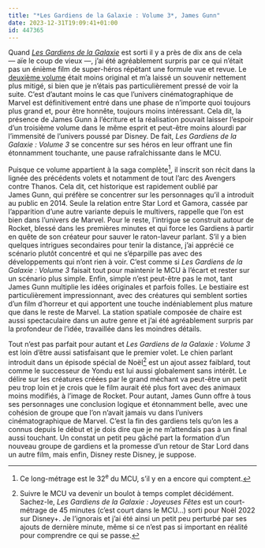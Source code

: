 ```yaml
---
title: "*Les Gardiens de la Galaxie : Volume 3*, James Gunn"
date: 2023-12-31T19:09:41+01:00
id: 447365 
---
```


Quand [*Les Gardiens de la Galaxie*](https://voiretmanger.fr/gardiens-galaxie-gunn/) est sorti il y a près de dix ans de cela — aïe le coup de vieux —, j’ai été agréablement surpris par ce qui n’était pas un énième film de super-héros répétant une formule vue et revue. Le [deuxième volume](https://voiretmanger.fr/gardiens-galaxie-2-gunn/) était moins original et m’a laissé un souvenir nettement plus mitigé, si bien que je n’étais pas particulièrement pressé de voir la suite. C’est d’autant moins le cas que l’univers cinématographique de Marvel est définitivement entré dans une phase de n’importe quoi toujours plus grand et, pour être honnête, toujours moins intéressant. Cela dit, la présence de James Gunn à l’écriture et la réalisation pouvait laisser l’espoir d’un troisième volume dans le même esprit et peut-être moins alourdi par l’immensité de l’univers poussé par Disney. De fait, *Les Gardiens de la Galaxie : Volume 3* se concentre sur ses héros en leur offrant une fin étonnamment touchante, une pause rafraîchissante dans le MCU.

Puisque ce volume appartient à la saga complète[^1], il inscrit son récit dans la lignée des précédents volets et notamment de tout l’arc des Avengers contre Thanos. Cela dit, cet historique est rapidement oublié par James Gunn, qui préfère se concentrer sur les personnages qu’il a introduit au public en 2014. Seule la relation entre Star Lord et Gamora, cassée par l’apparition d’une autre variante depuis le multivers, rappelle que l’on est bien dans l’univers de Marvel. Pour le reste, l’intrigue se construit autour de Rocket, blessé dans les premières minutes et qui force les Gardiens à partir en quête de son créateur pour sauver le raton-laveur parlant. S’il y a bien quelques intrigues secondaires pour tenir la distance, j’ai apprécié ce scénario plutôt concentré et qui ne s’éparpille pas avec des développements qui n’ont rien à voir. C’est comme si *Les Gardiens de la Galaxie : Volume 3* faisait tout pour maintenir le MCU à l’écart et rester sur un scénario plus simple. Enfin, simple n’est peut-être pas le mot, tant James Gunn multiplie les idées originales et parfois folles. Le bestiaire est particulièrement impressionnant, avec des créatures qui semblent sorties d’un film d’horreur et qui apportent une touche indéniablement plus mature que dans le reste de Marvel. La station spatiale composée de chaire est aussi spectaculaire dans un autre genre et j’ai été agréablement surpris par la profondeur de l’idée, travaillée dans les moindres détails.

Tout n’est pas parfait pour autant et *Les Gardiens de la Galaxie : Volume 3* est loin d’être aussi satisfaisant que le premier volet. Le chien parlant introduit dans un épisode spécial de Noël[^2] est un ajout assez faiblard, tout comme le successeur de Yondu est lui aussi globalement sans intérêt. Le délire sur les créatures créées par le grand méchant va peut-être un petit peu trop loin et je crois que le film aurait été plus fort avec des animaux moins modifiés, à l’image de Rocket. Pour autant, James Gunn offre à tous ses personnages une conclusion logique et étonnamment belle, avec une cohésion de groupe que l’on n’avait jamais vu dans l’univers cinématographique de Marvel. C’est la fin des gardiens tels qu’on les a connus depuis le début et je dois dire que je ne m’attendais pas à un final aussi touchant. Un constat un petit peu gâché part la formation d’un nouveau groupe de gardiens et la promesse d’un retour de Star Lord dans un autre film, mais enfin, Disney reste Disney, je suppose.  

[^1]: Ce long-métrage est le 32<sup>e</sup> du MCU, s’il y en a encore qui comptent.

[^2]: Suivre le MCU va devenir un boulot à temps complet décidément. Sachez-le, *Les Gardiens de la Galaxie : Joyeuses Fêtes* est un court-métrage de 45 minutes (c’est court dans le MCU…) sorti pour Noël 2022 sur Disney+. Je l’ignorais et j’ai été ainsi un petit peu perturbé par ses ajouts de dernière minute, même si ce n’est pas si important en réalité pour comprendre ce qui se passe.